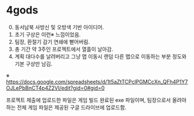 # 4gods
 

0. 동서남북 사방신 및 오방색 기반 아이디어.
1. 초기 구상은 이런※ 느낌이었음.
2. 팀장, 환절기 감기 연쇄에 뻗어버림.
3. 총 기간 약 3주인 프로젝트에서 열흘이 날아감.
4. 계획 대다수를 날려버리고 그냥 맵 이동시 랜덤 다른 맵으로 이동하는 부분 정도와 기본 구상만 남김.

※ https://docs.google.com/spreadsheets/d/1t5aZtTCPclPGMCcXn_QFh4P1Y7OJLePbBnCT4p4Z2VI/edit?gid=0#gid=0

프로젝트 제출에 업로드한 파일은 게임 빌드 완료된 exe 파일이며, 팀장으로서 올려야 하는 전체 게임 파일은 제공된 구글 드라이브에 업로드함.
